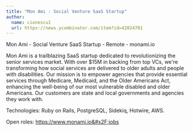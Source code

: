 ```yaml
---
title: "Mon Ami : Social Venture SaaS Startup"
author:
  name: cionescu1
  url: https://news.ycombinator.com/item?id=42024701
---
```

Mon Ami - Social Venture SaaS Startup - Remote - monami.io

Mon Ami is a trailblazing SaaS startup dedicated to revolutionizing the senior services market. With over $15M in backing from top VCs, we&#x27;re transforming how social services are delivered to older adults and people with disabilities. Our mission is to empower agencies that provide essential services through Medicare, Medicaid, and the Older Americans Act, enhancing the well-being of our most vulnerable disabled and older  Americans. Our customers are state and local governments and agencies they work with.

Technologies: Ruby on Rails, PostgreSQL, Sidekiq, Hotwire, AWS.

Open roles: <a href="https:&#x2F;&#x2F;www.monami.io&#x2F;jobs" rel="nofollow">https:&#x2F;&#x2F;www.monami.io&#x2F;jobs</a>
<JobApplication />
